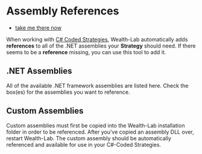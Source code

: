 # Assembly References

 - [take me there now](action:AssemblyReferences)

When working with [C# Coded Strategies](CSharpCodeBased), Wealth-Lab automatically adds **references** to all of the .NET assemblies your **Strategy** should need. If there seems to be a **reference** missing, you can use this tool to add it.
## .NET Assemblies
All of the available .NET framework assemblies are listed here. Check the box(es) for the assemblies you want to reference.
## Custom Assemblies
Custom assemblies must first be copied into the Wealth-Lab installation folder in order to be referenced. After you've copied an assembly DLL over, restart Wealth-Lab. The custom assembly should be automatically referenced and available for use in your C#-Coded Strategies.
